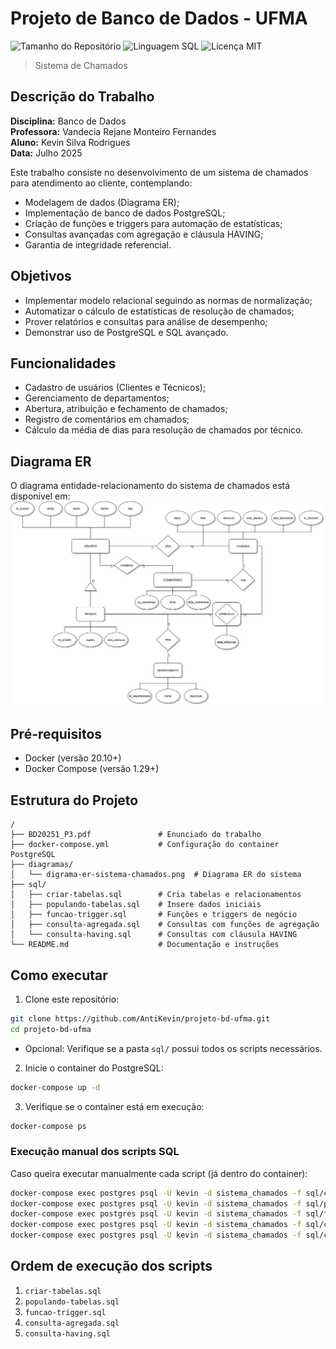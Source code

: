 # Projeto de Banco de Dados - UFMA
![Tamanho do Repositório](https://img.shields.io/github/repo-size/antikevin/projeto-bd-ufma?style=for-the-badge&label=Tamanho%20do%20Repositório)
![Linguagem SQL](https://img.shields.io/badge/Linguagem-SQL-blue?style=for-the-badge&label=Linguagem)
![Licença MIT](https://img.shields.io/badge/Universidade-UFMA-red?style=for-the-badge)
> Sistema de Chamados

## Descrição do Trabalho

**Disciplina:** Banco de Dados <br>
**Professora:** Vandecia Rejane Monteiro Fernandes <br>
**Aluno:** Kevin Silva Rodrigues <br>
**Data:** Julho 2025 <br>

Este trabalho consiste no desenvolvimento de um sistema de chamados para atendimento ao cliente, contemplando:
- Modelagem de dados (Diagrama ER);
- Implementação de banco de dados PostgreSQL;
- Criação de funções e triggers para automação de estatísticas;
- Consultas avançadas com agregação e cláusula HAVING;
- Garantia de integridade referencial.

## Objetivos

- Implementar modelo relacional seguindo as normas de normalização;
- Automatizar o cálculo de estatísticas de resolução de chamados;
- Prover relatórios e consultas para análise de desempenho;
- Demonstrar uso de PostgreSQL e SQL avançado.

## Funcionalidades

- Cadastro de usuários (Clientes e Técnicos);
- Gerenciamento de departamentos;
- Abertura, atribuição e fechamento de chamados;
- Registro de comentários em chamados;
- Cálculo da média de dias para resolução de chamados por técnico.

## Diagrama ER

O diagrama entidade-relacionamento do sistema de chamados está disponível em:
![Diagrama ER](docs/digrama-er-sistema-chamados.png)

## Pré-requisitos

- Docker (versão 20.10+)
- Docker Compose (versão 1.29+)

## Estrutura do Projeto

```text
/
├── BD20251_P3.pdf               # Enunciado do trabalho
├── docker-compose.yml           # Configuração do container PostgreSQL
├── diagramas/
│   └── digrama-er-sistema-chamados.png  # Diagrama ER do sistema
├── sql/
│   ├── criar-tabelas.sql        # Cria tabelas e relacionamentos
│   ├── populando-tabelas.sql    # Insere dados iniciais
│   ├── funcao-trigger.sql       # Funções e triggers de negócio
│   ├── consulta-agregada.sql    # Consultas com funções de agregação
│   └── consulta-having.sql      # Consultas com cláusula HAVING
└── README.md                    # Documentação e instruções
```

## Como executar

1. Clone este repositório:

```bash
git clone https://github.com/AntiKevin/projeto-bd-ufma.git
cd projeto-bd-ufma
```

- Opcional: Verifique se a pasta `sql/` possui todos os scripts necessários.

2. Inicie o container do PostgreSQL:

```bash
docker-compose up -d
```

3. Verifique se o container está em execução:

```bash
docker-compose ps
```

### Execução manual dos scripts SQL

Caso queira executar manualmente cada script (já dentro do container):

```bash
docker-compose exec postgres psql -U kevin -d sistema_chamados -f sql/criar-tabelas.sql
docker-compose exec postgres psql -U kevin -d sistema_chamados -f sql/populando-tabelas.sql
docker-compose exec postgres psql -U kevin -d sistema_chamados -f sql/funcao-trigger.sql
docker-compose exec postgres psql -U kevin -d sistema_chamados -f sql/consulta-agregada.sql
docker-compose exec postgres psql -U kevin -d sistema_chamados -f sql/consulta-having.sql
```

## Ordem de execução dos scripts

1. `criar-tabelas.sql`
2. `populando-tabelas.sql`
3. `funcao-trigger.sql`
4. `consulta-agregada.sql`
5. `consulta-having.sql`
